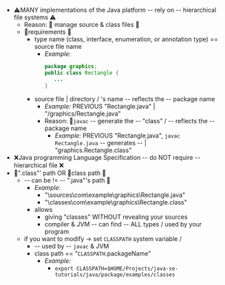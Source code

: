 * ⚠️MANY implementations of the Java platform -- rely on -- hierarchical file systems ⚠️
  * Reason: 🧠 manage source & class files 🧠
  * 👀requirements 👀
    * type name (class, interface, enumeration, or annotation type) == source file name
      * _Example:_ 
        ```title=Rectangle.java
        package graphics;
        public class Rectangle {
           ... 
        }
        ```
    * source file | directory / 's name -- reflects the -- package name
      * _Example:_ PREVIOUS "Rectangle.java" | "/graphics/Rectangle.java"
      * Reason: 🧠`javac` -- generate the -- "class" / -- reflects the -- package name
        * _Example:_ PREVIOUS "Rectangle.java", `javac Rectangle.java` -- generates -- | "graphics.Rectangle.class"  
* ❌Java programming Language Specification -- do NOT require -- hierarchical file ❌
* 👀".class"' path OR 👀class path 👀 
  * -- can be != -- ".java"'s path 👀
    * _Example:_ 
      * "\sources\com\example\graphics\Rectangle.java"
      * "\classes\com\example\graphics\Rectangle.class"
    * allows
      * giving "classes\" WITHOUT revealing your sources
      * compiler & JVM -- can find -- ALL types / used by your program
  * if you want to modify -> set `CLASSPATH` system variable / 
    * -- used by -- `javac` & JVM
    * class path ==  "`CLASSPATH`.packageName"
      * _Example:_ 
        * `export CLASSPATH=$HOME/Projects/java-se-tutorials/java/package/examples/classes`

